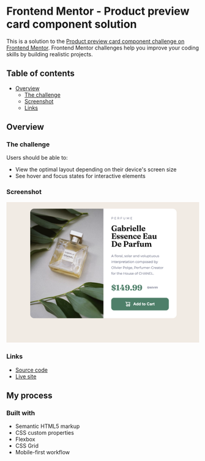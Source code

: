 # Frontend Mentor - Product preview card component solution

This is a solution to the [Product preview card component challenge on Frontend Mentor](https://www.frontendmentor.io/challenges/product-preview-card-component-GO7UmttRfa). Frontend Mentor challenges help you improve your coding skills by building realistic projects.

## Table of contents

- [Overview](#overview)
  - [The challenge](#the-challenge)
  - [Screenshot](#screenshot)
  - [Links](#links)

## Overview

### The challenge

Users should be able to:

- View the optimal layout depending on their device's screen size
- See hover and focus states for interactive elements

### Screenshot

![](./screenshot.jpg)

### Links

- [Source code](https://github.com/kareemsakr/fe-challenge-4.git)
- [Live site](https://kareemsakr.github.io/fe-challenge-4/)

## My process

### Built with

- Semantic HTML5 markup
- CSS custom properties
- Flexbox
- CSS Grid
- Mobile-first workflow
